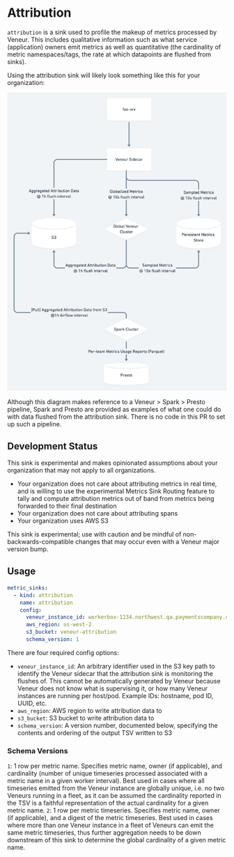 # Attribution

`attribution` is a sink used to profile the makeup of metrics processed by Veneur. This includes qualitative information such as what service (application) owners emit metrics as well as quantitative (the cardinality of metric namespaces/tags, the rate at which datapoints are flushed from sinks).

Using the attribution sink will likely look something like this for your organization:

![Example Attribution Sink Topology](./example_topology.png)

Although this diagram makes reference to a Veneur > Spark > Presto pipeline, Spark and Presto are provided as examples of what one could do with data flushed from the attribution sink. There is no code in this PR to set up such a pipeline.

## Development Status

This sink is experimental and makes opinionated assumptions about your organization that may not apply to all organizations.

- Your organization does not care about attributing metrics in real time, and is willing to use the experimental Metrics Sink Routing feature to tally and compute attribution metrics out of band from metrics being forwarded to their final destination
- Your organization does not care about attributing spans
- Your organization uses AWS S3

This sink is experimental; use with caution and be mindful of non-backwards-compatible changes that may occur even with a Veneur major version bump.

## Usage

```yaml
metric_sinks:
  - kind: attribution
    name: attribution
    config:
      veneur_instance_id: workerbox-1234.northwest.qa.paymentscompany.com
      aws_region: us-west-2
      s3_bucket: veneur-attribution
      schema_version: 1
```

There are four required config options:

- `veneur_instance_id`: An arbitrary identifier used in the S3 key path to identify the Veneur sidecar that the attribution sink is monitoring the flushes of. This cannot be automatically generated by Veneur because Veneur does not know what is supervising it, or how many Veneur instances are running per host/pod. Example IDs: hostname, pod ID, UUID, etc.
- `aws_region`: AWS region to write attribution data to
- `s3_bucket`: S3 bucket to write attribution data to
- `schema_version`: A version number, documented below, specifying the contents and ordering of the output TSV written to S3

### Schema Versions

`1`: 1 row per metric name. Specifies metric name, owner (if applicable), and cardinality (number of unique timeseries processed associated with a metric name in a given worker interval). Best used in cases where all timeseries emitted from the Veneur instance are globally unique, i.e. no two Veneurs running in a fleet, as it can be assumed the cardinality reported in the TSV is a faithful representation of the actual cardinality for a given metric name.
`2`: 1 row per metric timeseries. Specifies metric name, owner (if applicable), and a digest of the metric timeseries. Best used in cases where more than one Veneur instance in a fleet of Veneurs can emit the same metric timeseries, thus further aggregation needs to be down downstream of this sink to determine the global cardinality of a given metric name.
